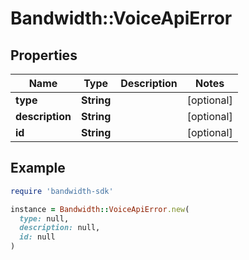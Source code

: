 # Bandwidth::VoiceApiError

## Properties

| Name | Type | Description | Notes |
| ---- | ---- | ----------- | ----- |
| **type** | **String** |  | [optional] |
| **description** | **String** |  | [optional] |
| **id** | **String** |  | [optional] |

## Example

```ruby
require 'bandwidth-sdk'

instance = Bandwidth::VoiceApiError.new(
  type: null,
  description: null,
  id: null
)
```

